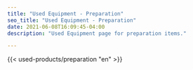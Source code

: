 ```yaml
---
title: "Used Equipment - Preparation"
seo_title: "Used Equipment - Preparation"
date: 2021-06-08T16:09:45-04:00
description: "Used Equipment page for preparation items."

---
```


{{< used-products/preparation "en" >}}